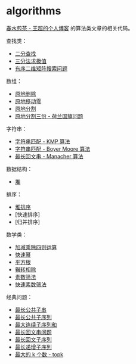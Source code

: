 algorithms
==========

[春水煎茶 - 王超的个人博客](https://writings.sh) 的算法类文章的相关代码。

查找类：

* [二分查找](https://writings.sh/post/algorithm-binary-search)
* [三分法求极值](https://writings.sh/post/algorithm-golden-search)
* [有序二维矩阵搜索问题](https://writings.sh/post/algorithm-search-sorted-2d-matrix)

数组：

* [原地删除](https://writings.sh/post/algorithm-inplace-operations-on-array#%E5%8E%9F%E5%9C%B0%E5%88%A0%E9%99%A4%E6%95%B0%E7%BB%84%E5%85%83%E7%B4%A0)
* [原地移动零](https://writings.sh/post/algorithm-inplace-operations-on-array#%E5%8E%9F%E5%9C%B0%E5%88%A0%E9%99%A4%E6%95%B0%E7%BB%84%E5%85%83%E7%B4%A0)
* [原地分割](https://writings.sh/post/algorithm-inplace-operations-on-array#%E5%8E%9F%E5%9C%B0%E5%88%86%E5%89%B2%E6%95%B0%E7%BB%84-%E4%B8%A4%E4%BB%BD)
* [原地分割三份 - 荷兰国旗问题](https://writings.sh/post/algorithm-inplace-operations-on-array#%E5%8E%9F%E5%9C%B0%E5%88%86%E5%89%B2%E6%95%B0%E7%BB%84-%E4%B8%89%E4%BB%BD)

字符串：

* [字符串匹配 - KMP 算法](https://writings.sh/post/algorithm-string-searching-kmp)
* [字符串匹配 - Boyer Moore 算法](https://writings.sh/post/algorithm-string-searching-boyer-moore)
* [最长回文串 - Manacher 算法](https://writings.sh/post/algorithm-longest-palindromic-substring#manacher-%E6%96%B9%E6%B3%95)

数据结构：

* [堆](https://writings.sh/post/data-structure-heap-and-common-problems)

排序：

* [堆排序](http://writings.sh/post/data-structure-heap-and-common-problems#%E5%A0%86%E6%8E%92%E5%BA%8F)
* [快速排序]
* [归并排序]

数学类：

* [加减乘除四则运算](https://writings.sh/post/algorithm-basic-math-computations)
* [快速幂](https://writings.sh/post/algorithm-basic-math-computations#%E5%BF%AB%E9%80%9F%E5%B9%82)
* [平方根](https://writings.sh/post/algorithm-basic-math-computations#%E5%B9%B3%E6%96%B9%E6%A0%B9)
* [辗转相除](https://writings.sh/post/algorithm-number-theory)
* [素数筛法](https://writings.sh/post/algorithm-number-theory#%E5%9F%83%E6%8B%89%E6%89%98%E6%96%AF%E7%89%B9%E5%B0%BC%E7%B4%A0%E6%95%B0%E7%AD%9B%E6%B3%95)
* [快速素数筛法](https://writings.sh/post/algorithm-number-theory#%E5%BF%AB%E9%80%9F%E7%B4%A0%E6%95%B0%E7%AD%9B%E6%B3%95)

经典问题：

* [最长公共子串](https://writings.sh/post/algorithm-longest-common-substring-and-longest-common-subsequence)
* [最长公共子序列](https://writings.sh/post/algorithm-longest-common-substring-and-longest-common-subsequence#%E6%9C%80%E9%95%BF%E5%85%AC%E5%85%B1%E5%AD%90%E5%BA%8F%E5%88%97)
* [最大连续子序列和](https://writings.sh/post/algorithm-largest-sum-contiguous-subarray)
* [最长回文串问题](https://writings.sh/post/algorithm-longest-palindromic-substring)
* [最长回文子序列](https://writings.sh/post/algorithm-longest-palindromic-subsequence)
* [最长递增子序列](https://writings.sh/post/algorithm-longest-increasing-subsequence)
* [最大的 k 个数 - topk](https://writings.sh/post/algorithm-topk-and-median)
